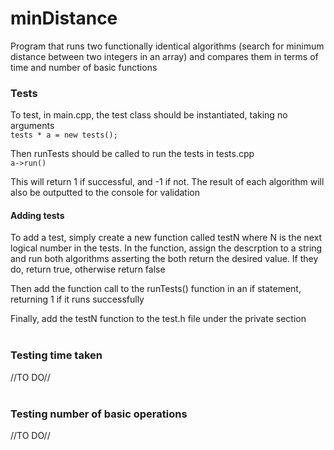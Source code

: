 # minDistance
Program that runs two functionally identical algorithms (search for minimum distance between two integers in an array) and compares them in terms of time and number of basic functions

### Tests
To test, in main.cpp, the test class should be instantiated, taking no arguments<br>
```tests * a = new tests();```<br>

Then runTests should be called to run the tests in tests.cpp<br>
```a->run()```<br>

This will return 1 if successful, and -1 if not. The result of each algorithm will also be outputted to the console for validation

#### Adding tests
To add a test, simply create a new function called testN where N is the next logical number in the tests. In the function, assign the descrption to a string and run both algorithms asserting the both return the desired value.
If they do, return true, otherwise return false

Then add the function call to the runTests() function in an if statement, returning 1 if it runs successfully

Finally, add the testN function to the test.h file under the private section<br><br>

### Testing time taken
//TO DO//<br><br>

### Testing number of basic operations
//TO DO//<br><br>
